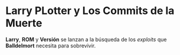 
# Larry PLotter y Los Commits de la Muerte

**Larry**, **ROM** y **Versión** se lanzan a la búsqueda de los *exploits* que **Balldelmort** necesita para sobrevivir.